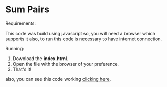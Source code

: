# Sum Pairs

Requirements:

This code was build using javascript so, you will need a browser which supports it also, to run this code is necessary to have internet connection.

Running:

1. Download the <b>index.html</b>.
2. Open the file with the browser of your preference.
3. That's it!

also, you can see this code working <a href="https://manuel90.github.io/sum-pairs/" target="_blank">clicking here</a>.

